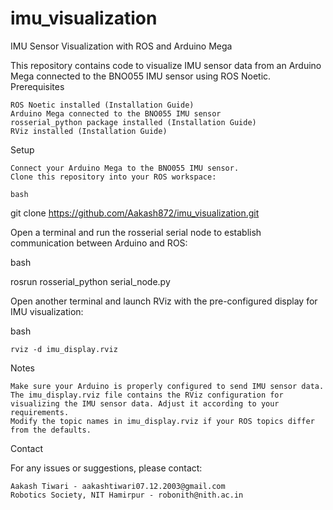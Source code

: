 # imu_visualization
IMU Sensor Visualization with ROS and Arduino Mega

This repository contains code to visualize IMU sensor data from an Arduino Mega connected to the BNO055 IMU sensor using ROS Noetic.
Prerequisites

    ROS Noetic installed (Installation Guide)
    Arduino Mega connected to the BNO055 IMU sensor
    rosserial_python package installed (Installation Guide)
    RViz installed (Installation Guide)

Setup

    Connect your Arduino Mega to the BNO055 IMU sensor.
    Clone this repository into your ROS workspace:

    bash

git clone https://github.com/Aakash872/imu_visualization.git

Open a terminal and run the rosserial serial node to establish communication between Arduino and ROS:

bash

rosrun rosserial_python serial_node.py

Open another terminal and launch RViz with the pre-configured display for IMU visualization:

bash

    rviz -d imu_display.rviz

Notes

    Make sure your Arduino is properly configured to send IMU sensor data.
    The imu_display.rviz file contains the RViz configuration for visualizing the IMU sensor data. Adjust it according to your requirements.
    Modify the topic names in imu_display.rviz if your ROS topics differ from the defaults.

Contact

For any issues or suggestions, please contact:

    Aakash Tiwari - aakashtiwari07.12.2003@gmail.com
    Robotics Society, NIT Hamirpur - robonith@nith.ac.in